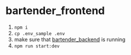 # bartender_frontend

1. `npm i`
2. `cp .env_sample .env`
3. make sure that [bartender_backend](https://github.com/malykhin/bartender_backend) is running
4. `npm run start:dev`
